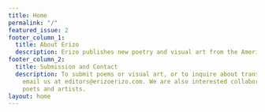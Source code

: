```yaml
---
title: Home
permalink: "/"
featured_issue: 2
footer_column_1:
  title: About Erizo
  description: Erizo publishes new poetry and visual art from the Americas.
footer_column_2:
  title: Submission and Contact
  description: To submit poems or visual art, or to inquire about translating, please
    email us at editors@erizoerizo.com. We are also interested collaborations between
    poets and artists.
layout: home
---
```



